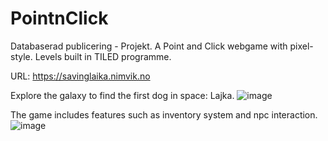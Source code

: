 # PointnClick
Databaserad publicering - Projekt.
A Point and Click webgame with pixel-style. 
Levels built in TILED programme.   

URL: https://savinglaika.nimvik.no 

Explore the galaxy to find the first dog in space: Lajka.
![image](https://github.com/seasharpu/PointnClick/assets/56878276/7593e6c7-4c6d-4736-8569-40cdbcdbd063)

The game includes features such as inventory system and npc interaction.
![image](https://github.com/seasharpu/PointnClick/assets/56878276/f2480011-1bc3-4571-994e-a0168a61e8ce)

